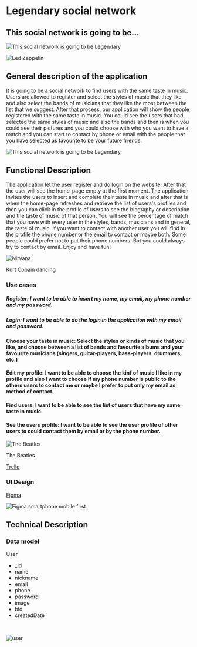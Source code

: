 # Legendary social network
## This social network is going to be...
![This social network is going to be Legendary](https://media.giphy.com/media/v1.Y2lkPTc5MGI3NjExeG5zYnhsZzY5Mm83bDJrYWZheno1NnB2Z3cya2hvYWJ1YmdncWFyNyZlcD12MV9pbnRlcm5hbF9naWZfYnlfaWQmY3Q9Zw/1vh1PXneQqN1e/giphy.gif)

![Led Zeppelin](https://media.giphy.com/media/v1.Y2lkPTc5MGI3NjExdXF2eXdocXczNXg2N2toOGF6Yno1b2pjNHd5YmY1eTY5dHVhb2NuZSZlcD12MV9pbnRlcm5hbF9naWZfYnlfaWQmY3Q9Zw/7wuKP3Fx911o4/giphy.gif)

## General description of the application

It is going to be a social network to find users with the same taste in music. Users are allowed to register and select the styles of music that they like and also select the bands of musicians that they like the most between the list that we suggest. After that process, our application will show the people registered with the same taste in music. You could see the users that had selected the same styles of music and also the bands and then is when you could see their pictures and you could choose with who you want to have a match and you can start to contact by phone or email with the people that you have selected as favourite to be your future friends.

![This social network is going to be Legendary](https://media.giphy.com/media/ekkKldHuLW90Y/giphy.gif)

## Functional Description

The application let the user register and do login on the website. After that the user will see the home-page empty at the first moment. The application invites the users to insert and complete their taste in music and after that is when the home-page refreshes and retrieve the list of users's profiles and then you can click in the profile of users to see the biography or description and the taste of music of that person. You will see the percentage of match that you have with every user in the styles, bands, musicians and in general, the taste of music. If you want to contact with another user you will find in the profile the phone number or the email to contact or maybe both. 
Some people could prefer not to put their phone numbers. But you could always try to contact by email. Enjoy and have fun!

![Nirvana](https://media.giphy.com/media/cOtBu7RgMQ7UQ/giphy.gif)

Kurt Cobain dancing

### Use cases

##### Register: I want to be able to insert my name, my email, my phone number and my password.

##### Login: I want to be able to do the login in the application with my email and password.

#### Choose your taste in music: Select the styles or kinds of music that you like, and choose between a list of bands and favourite albums and your favourite musicians (singers, guitar-players, bass-players, drummers, etc.)

#### Edit my profile: I want to be able to choose the kinf of music I like in my profile and also I want to choose if my phone number is public to the others users to contact me or maybe I prefer to put only my email as method of contact.

#### Find users: I want to be able to see the list of users that have my same taste in music.

#### See the users profile: I want to be able to see the user profile of other users to could contact them by email  or by the phone number.

![The Beatles](https://media.giphy.com/media/v1.Y2lkPTc5MGI3NjExNnJqOGFtcWdvM2UwaWRkcmgyNG1nbHF1bm1jMm1wMmh2dDhwNmNrbiZlcD12MV9pbnRlcm5hbF9naWZfYnlfaWQmY3Q9Zw/3o6ZtkdXLKecBYpuhi/giphy.gif)

The Beatles




[Trello](https://trello.com/invite/b/z1nB3yCo/ATTI308d32931fc28e375468f7ba94aa03391AE4398B/legendary)


### UI Design

[Figma](https://www.figma.com/file/qurUWZbOAOIN2xJ4Yk3rMg/Legendary?type=design&node-id=0%3A1&mode=design&t=p9bkXpJI5f9CywQs-1)

![Figma smartphone mobile first](http://legendarymusic.es/img/figma-mobile.png)

## Technical Description


### Data model

User

- _id
- name
- nickname
- email
- phone
- password
- image
- bio
- createdDate

<br>

![user](http://legendarymusic.es/img/user_in_data_model.jpg)